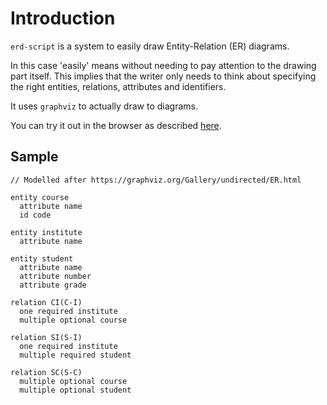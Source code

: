 # Introduction

`erd-script` is a system to easily draw Entity-Relation (ER) diagrams.

In this case 'easily' means without needing to pay attention to the drawing part itself. This implies that the writer only needs to think about specifying the right entities, relations, attributes and identifiers.

It uses `graphviz` to actually draw to diagrams.

You can try it out in the browser as described [here](./online.md).

## Sample

```erd
// Modelled after https://graphviz.org/Gallery/undirected/ER.html

entity course
  attribute name
  id code

entity institute
  attribute name

entity student
  attribute name
  attribute number
  attribute grade

relation CI(C-I)
  one required institute
  multiple optional course

relation SI(S-I)
  one required institute
  multiple required student

relation SC(S-C)
  multiple optional course
  multiple optional student
```
